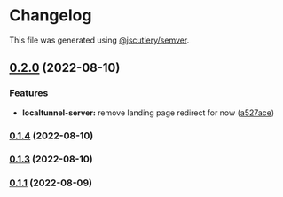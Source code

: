 # Changelog

This file was generated using [@jscutlery/semver](https://github.com/jscutlery/semver).

## [0.2.0](https://github.com/DaPulse/monday-localtunnel/compare/localtunnel-server-0.1.4...localtunnel-server-0.2.0) (2022-08-10)


### Features

* **localtunnel-server:** remove landing page redirect for now ([a527ace](https://github.com/DaPulse/monday-localtunnel/commit/a527acedd121b6451f5521a95fd2b01bbe128041))

### [0.1.4](https://github.com/DaPulse/monday-localtunnel/compare/localtunnel-server-0.1.3...localtunnel-server-0.1.4) (2022-08-10)

### [0.1.3](https://github.com/DaPulse/monday-localtunnel/compare/localtunnel-server-0.1.2...localtunnel-server-0.1.3) (2022-08-10)

### [0.1.1](https://github.com/DaPulse/monday-localtunnel/compare/localtunnel-server-0.1.0...localtunnel-server-0.1.1) (2022-08-09)
